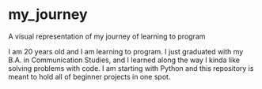 # my_journey
A visual representation of my journey of learning to program

I am 20 years old and I am learning to program. I just graduated with my B.A. in Communication Studies, and I learned along the way I kinda like solving problems with code. I am starting with Python and this repository is meant to hold all of beginner projects in one spot. 
